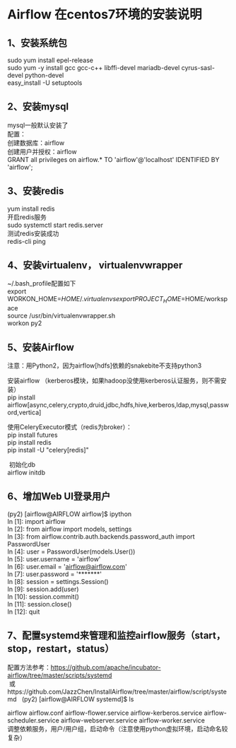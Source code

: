 # Airflow 在centos7环境的安装说明   
  
## 1、安装系统包  
  sudo yum install epel-release  
  sudo yum -y install gcc gcc-c++ libffi-devel mariadb-devel cyrus-sasl-devel python-devel  
  easy_install -U setuptools  
   
## 2、安装mysql  
  mysql一般默认安装了  
  配置：  
  创建数据库：airflow   
  创建用户并授权：airflow  
  GRANT all privileges on airflow.* TO 'airflow'@'localhost' IDENTIFIED BY 'airflow';  
    
## 3、安装redis  
  yum install redis  
  开启redis服务  
  sudo systemctl start redis.server  
  测试redis安装成功  
  redis-cli ping  
  
## 4、安装virtualenv， virtualenvwrapper  
  ~/.bash_profile配置如下  
  export WORKON_HOME=$HOME/.virtualenvs  
  export PROJECT_HOME=$HOME/workspace  
  source /usr/bin/virtualenvwrapper.sh  
  workon py2  
      
## 5、安装Airflow  
  注意：用Python2，因为airflow[hdfs]依赖的snakebite不支持python3  
         
  安装airflow （kerberos模块，如果hadoop没使用kerberos认证服务，则不需安装）  
  pip install airflow[async,celery,crypto,druid,jdbc,hdfs,hive,kerberos,ldap,mysql,password,vertica]  
    
  使用CeleryExecutor模式（redis为broker）：  
  pip install futures  
  pip install redis  
  pip install -U "celery[redis]"  
  
  初始化db  
  airflow initdb

## 6、增加Web UI登录用户  
  (py2) [airflow@AIRFLOW airflow]$ ipython  
  In [1]: import airflow  
  In [2]: from airflow import models, settings  
  In [3]: from airflow.contrib.auth.backends.password_auth import PasswordUser  
  In [4]: user = PasswordUser(models.User())  
  In [5]: user.username = 'airflow'  
  In [6]: user.email = 'airflow@airflow.com'  
  In [7]: user.password = '*******'  
  In [8]: session = settings.Session()  
  In [9]: session.add(user)  
  In [10]: session.commit()  
  In [11]: session.close()  
  In [12]: quit  
    
## 7、配置systemd来管理和监控airflow服务（start，stop，restart，status）  
     
  配置方法参考：https://github.com/apache/incubator-airflow/tree/master/scripts/systemd  
  或https://github.com/JazzChen/InstallAirflow/tree/master/airflow/script/systemd  
  (py2) [airflow@AIRFLOW systemd]$ ls  
    
  airflow  airflow.conf  airflow-flower.service  airflow-kerberos.service  airflow-scheduler.service  airflow-webserver.service  airflow-worker.service  
  调整依赖服务，用户/用户组，启动命令（注意使用python虚拟环境，启动命名较复杂）  

